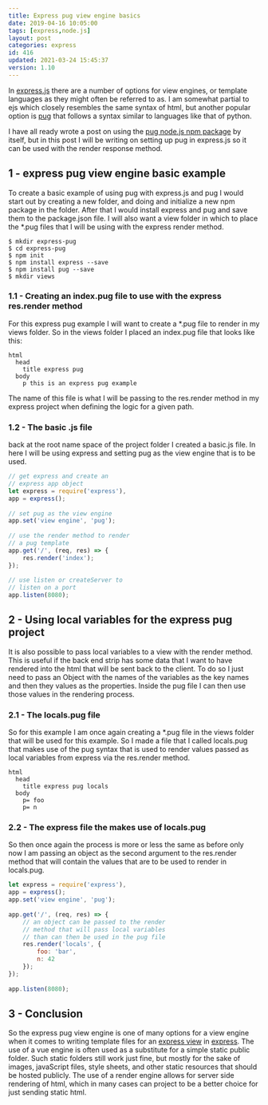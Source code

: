 ```yaml
---
title: Express pug view engine basics
date: 2019-04-16 10:05:00
tags: [express,node.js]
layout: post
categories: express
id: 416
updated: 2021-03-24 15:45:37
version: 1.10
---
```


In [express.js](https://expressjs.com/) there are a number of options for view engines, or template languages as they might often be referred to as. I am somewhat partial to ejs which closely resembles the same syntax of html, but another popular option is [pug](https://pugjs.org/api/getting-started.html) that follows a syntax similar to languages like that of python. 

I have all ready wrote a post on using the [pug node.js npm package](/2017/12/05/nodejs-pug-getting-started/) by itself, but in this post I will be writing on setting up pug in express.js so it can be used with the render response method.

<!-- more -->

## 1 - express pug view engine basic example

To create a basic example of using pug with express.js and pug I would start out by creating a new folder, and doing and initialize a new npm package in the folder. After that I would install express and pug and save them to the package.json file. I will also want a view folder in which to place the \*.pug files that I will be using with the express render method.

```
$ mkdir express-pug
$ cd express-pug
$ npm init
$ npm install express --save
$ npm install pug --save
$ mkdir views
```


### 1.1 - Creating an index.pug file to use with the express res.render method

For this express pug example I will want to create a \*.pug file to render in my views folder. So in the views folder I placed an index.pug file that looks like this:

```
html
  head
    title express pug
  body
    p this is an express pug example
```

The name of this file is what I will be passing to the res.render method in my express project when defining the logic for a given path.

### 1.2 - The basic .js file

back at the root name space of the project folder I created a basic.js file. In here I will be using express and setting pug as the view engine that is to be used.

```js
// get express and create an
// express app object
let express = require('express'),
app = express();
 
// set pug as the view engine
app.set('view engine', 'pug');
 
// use the render method to render
// a pug template
app.get('/', (req, res) => {
    res.render('index');
});
 
// use listen or createServer to
// listen on a port
app.listen(8080);
```

## 2 - Using local variables for the express pug project

It is also possible to pass local variables to a view with the render method. This is useful if the back end strip has some data that I want to have rendered into the html that will be sent back to the client. To do so I just need to pass an Object with the names of the variables as the key names and then they values as the properties. Inside the pug file I can then use those values in the rendering process.

### 2.1 - The locals.pug file

So for this example I am once again creating a \*.pug file in the views folder that will be used for this example. So I made a file that I called locals.pug that makes use of the pug syntax that is used to render values passed as local variables from express via the res.render method.

```
html
  head
    title express pug locals
  body
    p= foo
    p= n
```

### 2.2 - The express file the makes use of locals.pug

So then once again the process is more or less the same as before only now I am passing an object as the second argument to the res.render method that will contain the values that are to be used to render in locals.pug.

```js
let express = require('express'),
app = express();
app.set('view engine', 'pug');
 
app.get('/', (req, res) => {
    // an object can be passed to the render
    // method that will pass local variables
    // than can then be used in the pug file
    res.render('locals', {
        foo: 'bar',
        n: 42
    });
});
 
app.listen(8080);
```

## 3 - Conclusion

So the express pug view engine is one of many options for a view engine when it comes to writing template files for an [express view](/2019/04/25/express-view/) in [express](/2018/06/12/express/). The use of a vue engine is often used as a substitute for a simple static public folder. Such static folders still work just fine, but mostly for the sake of images, javaScript files, style sheets, and other static resources that should be hosted publicly. The use of a render engine allows for server side rendering of html, which in many cases can project to be a better choice for just sending static html.

